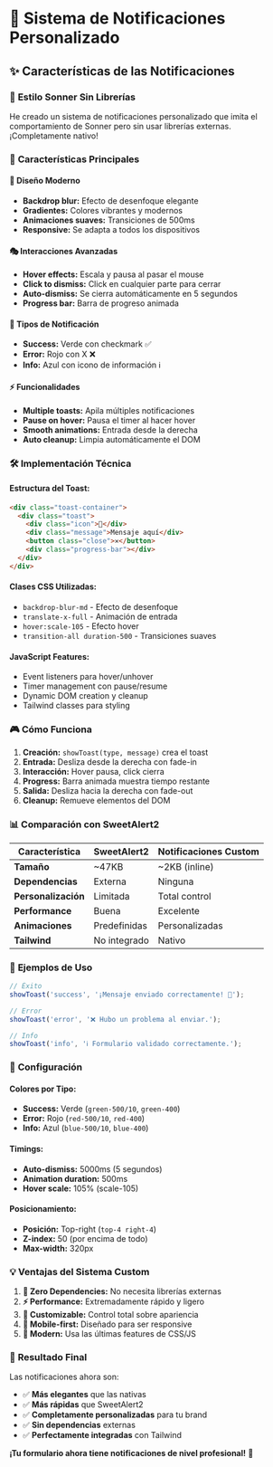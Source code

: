 # 🎨 Sistema de Notificaciones Personalizado

## ✨ Características de las Notificaciones

### 🎯 **Estilo Sonner Sin Librerías**

He creado un sistema de notificaciones personalizado que imita el comportamiento de Sonner pero sin usar librerías externas. ¡Completamente nativo!

### 🚀 **Características Principales**

#### 📱 **Diseño Moderno**
- **Backdrop blur:** Efecto de desenfoque elegante
- **Gradientes:** Colores vibrantes y modernos
- **Animaciones suaves:** Transiciones de 500ms
- **Responsive:** Se adapta a todos los dispositivos

#### 🎭 **Interacciones Avanzadas**
- **Hover effects:** Escala y pausa al pasar el mouse
- **Click to dismiss:** Click en cualquier parte para cerrar
- **Auto-dismiss:** Se cierra automáticamente en 5 segundos
- **Progress bar:** Barra de progreso animada

#### 🎨 **Tipos de Notificación**
- **Success:** Verde con checkmark ✅
- **Error:** Rojo con X ❌  
- **Info:** Azul con icono de información ℹ️

#### ⚡ **Funcionalidades**
- **Multiple toasts:** Apila múltiples notificaciones
- **Pause on hover:** Pausa el timer al hacer hover
- **Smooth animations:** Entrada desde la derecha
- **Auto cleanup:** Limpia automáticamente el DOM

### 🛠️ **Implementación Técnica**

#### **Estructura del Toast:**
```html
<div class="toast-container">
  <div class="toast">
    <div class="icon">🎯</div>
    <div class="message">Mensaje aquí</div>
    <button class="close">✕</button>
    <div class="progress-bar"></div>
  </div>
</div>
```

#### **Clases CSS Utilizadas:**
- `backdrop-blur-md` - Efecto de desenfoque
- `translate-x-full` - Animación de entrada
- `hover:scale-105` - Efecto hover
- `transition-all duration-500` - Transiciones suaves

#### **JavaScript Features:**
- Event listeners para hover/unhover
- Timer management con pause/resume
- Dynamic DOM creation y cleanup
- Tailwind classes para styling

### 🎮 **Cómo Funciona**

1. **Creación:** `showToast(type, message)` crea el toast
2. **Entrada:** Desliza desde la derecha con fade-in
3. **Interacción:** Hover pausa, click cierra
4. **Progress:** Barra animada muestra tiempo restante
5. **Salida:** Desliza hacia la derecha con fade-out
6. **Cleanup:** Remueve elementos del DOM

### 📊 **Comparación con SweetAlert2**

| Característica | SweetAlert2 | Notificaciones Custom |
|---------------|-------------|----------------------|
| **Tamaño** | ~47KB | ~2KB (inline) |
| **Dependencias** | Externa | Ninguna |
| **Personalización** | Limitada | Total control |
| **Performance** | Buena | Excelente |
| **Animaciones** | Predefinidas | Personalizadas |
| **Tailwind** | No integrado | Nativo |

### 🎨 **Ejemplos de Uso**

```javascript
// Éxito
showToast('success', '¡Mensaje enviado correctamente! 🚀');

// Error
showToast('error', '❌ Hubo un problema al enviar.');

// Info
showToast('info', 'ℹ️ Formulario validado correctamente.');
```

### 🔧 **Configuración**

#### **Colores por Tipo:**
- **Success:** Verde (`green-500/10`, `green-400`)
- **Error:** Rojo (`red-500/10`, `red-400`) 
- **Info:** Azul (`blue-500/10`, `blue-400`)

#### **Timings:**
- **Auto-dismiss:** 5000ms (5 segundos)
- **Animation duration:** 500ms
- **Hover scale:** 105% (scale-105)

#### **Posicionamiento:**
- **Posición:** Top-right (`top-4 right-4`)
- **Z-index:** 50 (por encima de todo)
- **Max-width:** 320px

### 💡 **Ventajas del Sistema Custom**

1. **🚀 Zero Dependencies:** No necesita librerías externas
2. **⚡ Performance:** Extremadamente rápido y ligero
3. **🎨 Customizable:** Control total sobre apariencia
4. **📱 Mobile-first:** Diseñado para ser responsive
5. **🌟 Modern:** Usa las últimas features de CSS/JS

### 🎯 **Resultado Final**

Las notificaciones ahora son:
- ✅ **Más elegantes** que las nativas
- ✅ **Más rápidas** que SweetAlert2  
- ✅ **Completamente personalizadas** para tu brand
- ✅ **Sin dependencias** externas
- ✅ **Perfectamente integradas** con Tailwind

**¡Tu formulario ahora tiene notificaciones de nivel profesional!** 🎉

